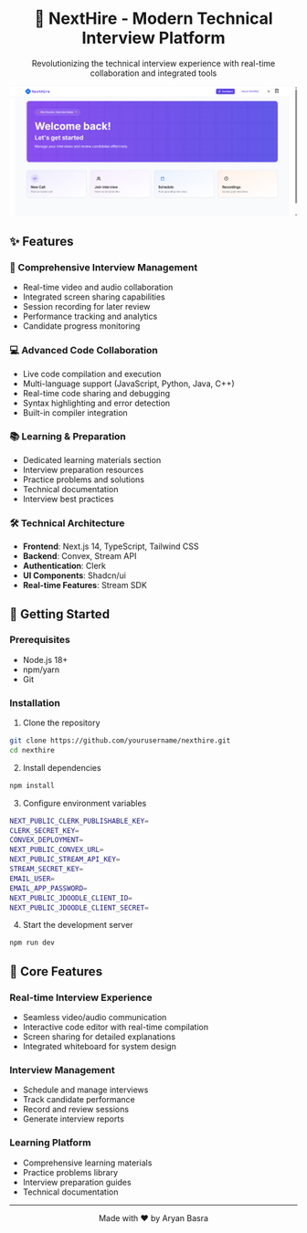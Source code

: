 <div align="center">
  <h1>🚀 NextHire - Modern Technical Interview Platform</h1>
  <p>Revolutionizing the technical interview experience with real-time collaboration and integrated tools</p>


</div>

![Demo App](/public/image.png)




## ✨ Features

### 🎯 Comprehensive Interview Management
- Real-time video and audio collaboration
- Integrated screen sharing capabilities
- Session recording for later review
- Performance tracking and analytics
- Candidate progress monitoring

### 💻 Advanced Code Collaboration
- Live code compilation and execution
- Multi-language support (JavaScript, Python, Java, C++)
- Real-time code sharing and debugging
- Syntax highlighting and error detection
- Built-in compiler integration

### 📚 Learning & Preparation
- Dedicated learning materials section
- Interview preparation resources
- Practice problems and solutions
- Technical documentation
- Interview best practices

### 🛠️ Technical Architecture
- **Frontend**: Next.js 14, TypeScript, Tailwind CSS
- **Backend**: Convex, Stream API
- **Authentication**: Clerk
- **UI Components**: Shadcn/ui
- **Real-time Features**: Stream SDK

## 🚀 Getting Started

### Prerequisites
- Node.js 18+ 
- npm/yarn
- Git

### Installation

1. Clone the repository
```bash
git clone https://github.com/yourusername/nexthire.git
cd nexthire
```

2. Install dependencies
```bash
npm install
```

3. Configure environment variables
```bash
NEXT_PUBLIC_CLERK_PUBLISHABLE_KEY=
CLERK_SECRET_KEY=
CONVEX_DEPLOYMENT=
NEXT_PUBLIC_CONVEX_URL=
NEXT_PUBLIC_STREAM_API_KEY=
STREAM_SECRET_KEY=
EMAIL_USER=
EMAIL_APP_PASSWORD=
NEXT_PUBLIC_JDOODLE_CLIENT_ID=
NEXT_PUBLIC_JDOODLE_CLIENT_SECRET=
```

4. Start the development server
```bash
npm run dev
```

## 🌟 Core Features

### Real-time Interview Experience
- Seamless video/audio communication
- Interactive code editor with real-time compilation
- Screen sharing for detailed explanations
- Integrated whiteboard for system design

### Interview Management
- Schedule and manage interviews
- Track candidate performance
- Record and review sessions
- Generate interview reports

### Learning Platform
- Comprehensive learning materials
- Practice problems library
- Interview preparation guides
- Technical documentation







---
<div align="center">
  Made with ❤️ by Aryan Basra
</div>